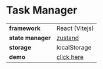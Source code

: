 # Task Manager

|                   |                                              |
| ----------------- | -------------------------------------------- |
| **framework**     | React (Vitejs)                               |
| **state manager** | [zustand](https://github.com/pmndrs/zustand) |
| **storage**       | localStorage                                 |
| **demo**           | [click here](https://ugtodo.netlify.app/)    |
